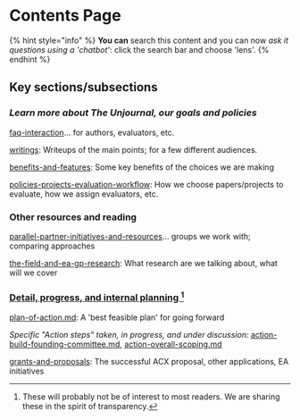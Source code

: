 # Contents Page

{% hint style="info" %}
**You can** search this content and you can now _ask it questions using a 'chatbot'_: click the search bar and choose 'lens'.
{% endhint %}

## Key sections/subsections

### _Learn more about The Unjournal, our goals and policies_&#x20;

[faq-interaction](../faq-interaction/ "mention")... for authors, evaluators, etc.

[writings](writings/ "mention"): Writeups of the main points; for a few different audiences.

[benefits-and-features](../benefits-and-features/ "mention"): Some key benefits of the choices we are making

[policies-projects-evaluation-workflow](../policies-projects-evaluation-workflow/ "mention"): How we choose papers/projects to evaluate, how we assign evaluators, etc.



### Other resources and reading

[parallel-partner-initiatives-and-resources](../parallel-partner-initiatives-and-resources/ "mention")... groups we work with; comparing approaches

[the-field-and-ea-gp-research](../the-field-and-ea-gp-research/ "mention"): What research are we talking about, what will we cover



### [Detail, progress, and internal planning ](#user-content-fn-1)[^1]

[plan-of-action.md](plan-of-action.md "mention"): A 'best feasible plan' for going forward

_Specific "Action steps" taken, in progress, and under discussion:_ [action-build-founding-committee.md](../action-and-progress/action-build-founding-committee.md "mention"), [action-overall-scoping.md](../management-tech-details-discussion/action-overall-scoping.md "mention")

[grants-and-proposals](../grants-and-proposals/ "mention"): The successful ACX proposal, other applications, EA initiatives

[^1]: These will probably not be of interest to most readers. We are sharing these in the spirit of transparency.
